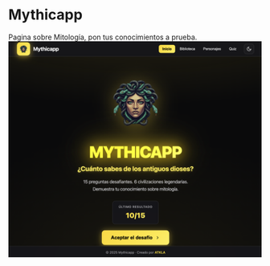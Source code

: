 # Mythicapp
Pagina sobre Mitología, pon tus conocimientos a prueba.
![Captura de la web](Captura.png)
